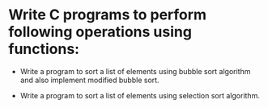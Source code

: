 # Write C programs to perform following operations using functions:

- Write a program to sort a list of elements using bubble sort algorithm and also
implement modified bubble sort.

- Write a program to sort a list of elements using selection sort algorithm.
